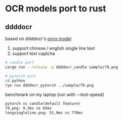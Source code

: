 # OCR models port to rust

## ddddocr

based on ddddocr's [onnx model](https://github.com/sml2h3/ddddocr/blob/master/ddddocr/common.onnx)

1. support chinese / english single line text
2. support text captcha

```sh
# candle port
cargo run --release -p ddddocr_candle sample/79.png

# pytorch port
cd python
rye run ddddocr_pytorch ../sample/79.png
```

benchmark on my laptop (run with --test-speed)
```txt
pytorch vs candle(default feature)
79.png: 9.3ms vs 65ms
longsingleline.png: 51.9ms vs 770ms
```
